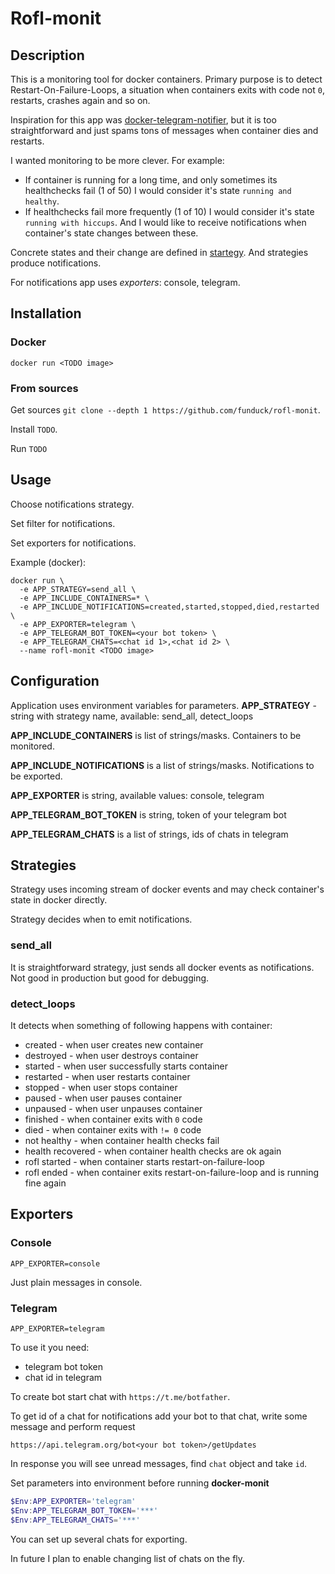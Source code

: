 # Rofl-monit

## Description
This is a monitoring tool for docker containers. Primary purpose is to detect Restart-On-Failure-Loops, a situation when containers exits with code not `0`, restarts, crashes again and so on.

Inspiration for this app was [docker-telegram-notifier](https://github.com/arefaslani/docker-telegram-notifier), but it is too straightforward and just spams tons of messages when container dies and restarts.

I wanted monitoring to be more clever. For example:
* If container is running for a long time, and only sometimes its healthchecks fail (1 of 50) I would consider it's state `running and healthy`.
* If healthchecks fail more frequently (1 of 10) I would consider it's state `running with hiccups`.
And I would like to receive notifications when container's state changes between these.

Concrete states and their change are defined in [startegy](#strategies). And strategies produce notifications.

For notifications app uses *exporters*: console, telegram.

## Installation
### Docker
`docker run <TODO image>`

### From sources
Get sources `git clone --depth 1 https://github.com/funduck/rofl-monit`.

Install `TODO`.

Run `TODO`

## Usage
Choose notifications strategy.

Set filter for notifications.

Set exporters for notifications.

Example (docker):
```
docker run \
  -e APP_STRATEGY=send_all \
  -e APP_INCLUDE_CONTAINERS=* \
  -e APP_INCLUDE_NOTIFICATIONS=created,started,stopped,died,restarted \
  -e APP_EXPORTER=telegram \
  -e APP_TELEGRAM_BOT_TOKEN=<your bot token> \
  -e APP_TELEGRAM_CHATS=<chat id 1>,<chat id 2> \
  --name rofl-monit <TODO image>
```
## Configuration
Application uses environment variables for parameters.
**APP_STRATEGY** - string with strategy name, available: send_all, detect_loops

**APP_INCLUDE_CONTAINERS** is list of strings/masks. Containers to be monitored.

**APP_INCLUDE_NOTIFICATIONS** is a list of strings/masks. Notifications to be exported.

**APP_EXPORTER** is string, available values: console, telegram

**APP_TELEGRAM_BOT_TOKEN** is string, token of your telegram bot

**APP_TELEGRAM_CHATS** is a list of strings, ids of chats in telegram

## Strategies
Strategy uses incoming stream of docker events and may check container's state in docker directly.

Strategy decides when to emit notifications.
### send_all
It is straightforward strategy, just sends all docker events as notifications. Not good in production but good for debugging.

### detect_loops
It detects when something of following happens with container:
* created - when user creates new container
* destroyed - when user destroys container
* started - when user successfully starts container
* restarted - when user restarts container
* stopped - when user stops container
* paused - when user pauses container
* unpaused - when user unpauses container
* finished - when container exits with `0` code
* died - when container exits with `!= 0` code
* not healthy - when container health checks fail
* health recovered - when container health checks are ok again
* rofl started - when container starts restart-on-failure-loop
* rofl ended - when container exits restart-on-failure-loop and is running fine again

## Exporters
### Console
`APP_EXPORTER=console`

Just plain messages in console.
### Telegram
`APP_EXPORTER=telegram`

To use it you need:
* telegram bot token
* chat id in telegram

To create bot start chat with `https://t.me/botfather`.

To get id of a chat for notifications add your bot to that chat, write some message and perform request
```
https://api.telegram.org/bot<your bot token>/getUpdates
```
In response you will see unread messages, find `chat` object and take `id`.

Set parameters into environment before running **docker-monit**
```PowerShell
$Env:APP_EXPORTER='telegram'
$Env:APP_TELEGRAM_BOT_TOKEN='***'
$Env:APP_TELEGRAM_CHATS='***'
```
You can set up several chats for exporting.

In future I plan to enable changing list of chats on the fly.
